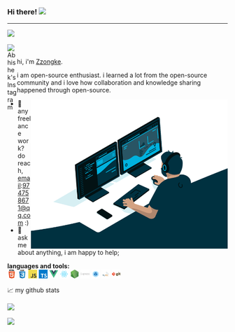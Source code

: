 ### Hi there! <img src="https://media.giphy.com/media/hvRJCLFzcasrR4ia7z/giphy.gif" width="25px">

***

![](https://github.com/Zzongke/Zzongke/blob/master/icons/header_1.png)

<a href="https://www.twitter.com/">
  <img align="left" alt="Abhishek's Instagram" width="22px" src="https://github.com/Zzongke/Zzongke/blob/master/icons/twitter_logo.png" />
</a>

<br/>

hi, i'm [Zzongke](https://zzongke.github.io/blog/).

i am open-source enthusiast. i learned a lot from the open-source community and i love how collaboration and knowledge sharing happened through open-source.


 <img align="right" alt="GIF" src="https://github.com/uncledrewzhaopeng/uncledrewzhaopeng/blob/main/icons/code.gif?raw=true" width="450" height="340" />
  
- 💼 any freelance work? do reach, [email]():<974758671@qq.com> :)
- 💬 ask me about anything, i am happy to help;

**languages and tools:**  
<code><img height="20" src="https://raw.githubusercontent.com/github/explore/80688e429a7d4ef2fca1e82350fe8e3517d3494d/topics/html/html.png"></code>
<code><img height="20" src="https://raw.githubusercontent.com/github/explore/80688e429a7d4ef2fca1e82350fe8e3517d3494d/topics/css/css.png"></code>
<code><img height="20" src="https://raw.githubusercontent.com/github/explore/80688e429a7d4ef2fca1e82350fe8e3517d3494d/topics/javascript/javascript.png"></code>
<code><img height="20" src="https://raw.githubusercontent.com/github/explore/80688e429a7d4ef2fca1e82350fe8e3517d3494d/topics/typescript/typescript.png"></code>
<code><img height="20" src="https://raw.githubusercontent.com/github/explore/80688e429a7d4ef2fca1e82350fe8e3517d3494d/topics/vue/vue.png"></code>
<code><img height="20" src="https://raw.githubusercontent.com/github/explore/80688e429a7d4ef2fca1e82350fe8e3517d3494d/topics/react/react.png"></code>
<code><img height="20" src="https://raw.githubusercontent.com/github/explore/80688e429a7d4ef2fca1e82350fe8e3517d3494d/topics/nodejs/nodejs.png"></code>
<code><img height="20" src="https://raw.githubusercontent.com/github/explore/80688e429a7d4ef2fca1e82350fe8e3517d3494d/topics/express/express.png"></code>
<code><img height="20" src="https://raw.githubusercontent.com/github/explore/80688e429a7d4ef2fca1e82350fe8e3517d3494d/topics/webpack/webpack.png"></code>
<code><img height="20" src="https://raw.githubusercontent.com/github/explore/80688e429a7d4ef2fca1e82350fe8e3517d3494d/topics/mysql/mysql.png"></code>
<code><img height="20" src="https://raw.githubusercontent.com/github/explore/80688e429a7d4ef2fca1e82350fe8e3517d3494d/topics/git/git.png"></code>

📈 my github stats

<a href="https://github.com/anuraghazra/github-readme-stats">
  <img align="center" src="https://github-readme-stats.vercel.app/api/top-langs/?username=anuraghazra&hide=glsl,go,rust,python,assembly&layout=compact" />
</a>

<a></a>

<a href="https://github.com/anuraghazra/github-readme-stats">
  <img align="center" src="https://github-readme-stats.vercel.app/api?username=HaixingOoO&theme=vue&show_icons=true&bg_color=DEG,COLOR1,COLOR2,COLOR3COLOR10" />
</a>
